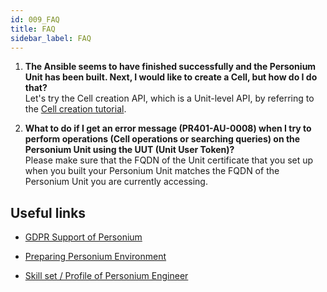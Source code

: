 ```yaml
---
id: 009_FAQ
title: FAQ  
sidebar_label: FAQ  
---
```


1. **The Ansible seems to have finished successfully and the Personium Unit has been built. Next, I would like to create a Cell, but how do I do that?**  
Let's try the Cell creation API, which is a Unit-level API, by referring to the [Cell creation tutorial](../unit-administrator/tutorial.md).  

1. **What to do if I get an error message (PR401-AU-0008) when I try to perform operations (Cell operations or searching queries) on the Personium Unit using the UUT (Unit User Token)?**  
Please make sure that the FQDN of the Unit certificate that you set up when you built your Personium Unit matches the FQDN of the Personium Unit you are currently accessing.  

## Useful links  
- [GDPR Support of Personium](https://hackmd.io/@dixonsiu/GDPR-Support-Personium)  

- [Preparing Personium Environment](https://hackmd.io/@dixonsiu/Preparing-Personium-Environment)

- [Skill set / Profile of Personium Engineer](https://hackmd.io/@dixonsiu/Personium-Engineer-Skill-Set)  
  
